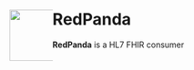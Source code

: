 <div> 
  <div style="float: left;width: 15%;"><img src="https://raw.githubusercontent.com/cylab-tw/redpanda/main/public/img/RedPanda.jpg" width="90px"></div>
 <h1>RedPanda</h1>
  <strong>RedPanda</strong> is a HL7 FHIR consumer</div>
</div>
